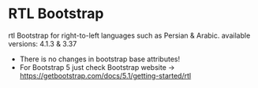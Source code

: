 # RTL Bootstrap

rtl Bootstrap for right-to-left languages such as Persian & Arabic. available versions: 4.1.3 & 3.37

- There is no changes in bootstrap base attributes!
- For Bootstrap 5 just check Bootstrap website -> https://getbootstrap.com/docs/5.1/getting-started/rtl
